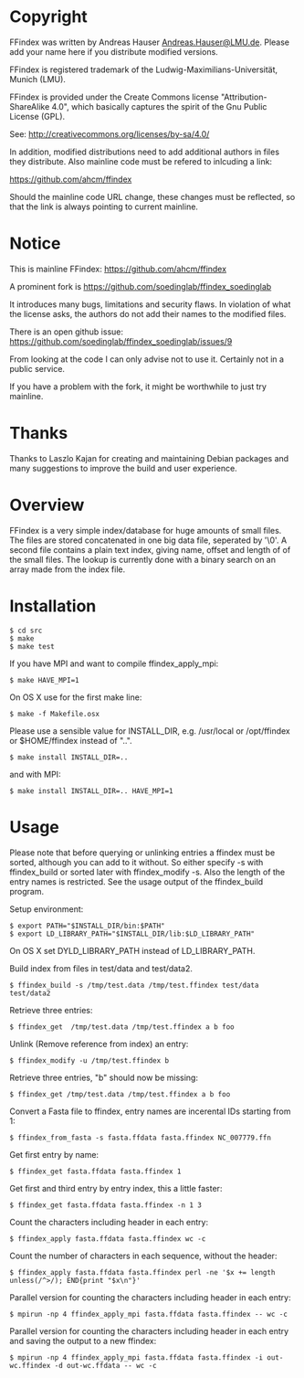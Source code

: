 # Copyright

FFindex was written by Andreas Hauser <Andreas.Hauser@LMU.de>.
Please add your name here if you distribute modified versions.

FFindex is registered trademark of the Ludwig-Maximilians-Universität, Munich (LMU).

FFindex is provided under the Create Commons license "Attribution-ShareAlike 4.0",
which basically captures the spirit of the Gnu Public License (GPL).

See:
http://creativecommons.org/licenses/by-sa/4.0/

In addition, modified distributions need to add additional authors in files they distribute.
Also mainline code must be refered to inlcuding a link:

https://github.com/ahcm/ffindex

Should the mainline code URL change, these changes must be reflected, so that the link is always pointing to current mainline.

# Notice

This is mainline FFindex:
https://github.com/ahcm/ffindex

A prominent fork is https://github.com/soedinglab/ffindex_soedinglab

It introduces many bugs, limitations and security flaws.
In violation of what the license asks, the authors do not add their names to the modified files.

There is an open github issue: https://github.com/soedinglab/ffindex_soedinglab/issues/9

From looking at the code I can only advise not to use it.
Certainly not in a public service.

If you have a problem with the fork, it might be worthwhile to just try mainline.

# Thanks

Thanks to Laszlo Kajan for creating and maintaining Debian packages
and many suggestions to improve the build and user experience.


# Overview

FFindex is a very simple index/database for huge amounts of small files. The
files are stored concatenated in one big data file, seperated by '\0'. A second
file contains a plain text index, giving name, offset and length of of the
small files. The lookup is currently done with a binary search on an array made
from the index file.


# Installation

```
$ cd src
$ make
$ make test
```
If you have MPI and want to compile ffindex_apply_mpi:
```
$ make HAVE_MPI=1
```
On OS X use for the first make line:
```
$ make -f Makefile.osx
```
Please use a sensible value for INSTALL_DIR, e.g. /usr/local or /opt/ffindex
or $HOME/ffindex instead of "..".
```
$ make install INSTALL_DIR=.. 
```
and with MPI:
```
$ make install INSTALL_DIR=.. HAVE_MPI=1
```

# Usage

Please note that before querying or unlinking entries a ffindex must be
sorted, although you can add to it without. So either specify -s with
ffindex_build or sorted later with ffindex_modify -s.
Also the length of the entry names is restricted. See the usage output of
the ffindex_build program.

Setup environment:
```
$ export PATH="$INSTALL_DIR/bin:$PATH"
$ export LD_LIBRARY_PATH="$INSTALL_DIR/lib:$LD_LIBRARY_PATH"
```
On OS X set DYLD_LIBRARY_PATH instead of LD_LIBRARY_PATH.

Build index from files in test/data and test/data2.
```
$ ffindex_build -s /tmp/test.data /tmp/test.ffindex test/data test/data2
```
Retrieve three entries:
```
$ ffindex_get  /tmp/test.data /tmp/test.ffindex a b foo
```
Unlink (Remove reference from index) an entry:
```
$ ffindex_modify -u /tmp/test.ffindex b
```
Retrieve three entries, "b" should now be missing:
```
$ ffindex_get /tmp/test.data /tmp/test.ffindex a b foo
```
Convert a Fasta file to ffindex, entry names are incerental IDs starting from 1:
```
$ ffindex_from_fasta -s fasta.ffdata fasta.ffindex NC_007779.ffn
```
Get first entry by name:
```
$ ffindex_get fasta.ffdata fasta.ffindex 1
```
Get first and third entry by entry index, this a little faster:
```
$ ffindex_get fasta.ffdata fasta.ffindex -n 1 3
```
Count the characters including header in each entry:
```
$ ffindex_apply fasta.ffdata fasta.ffindex wc -c
```
Count the number of characters in each sequence, without the header:
```
$ ffindex_apply fasta.ffdata fasta.ffindex perl -ne '$x += length unless(/^>/); END{print "$x\n"}'
```
Parallel version for counting the characters including header in each entry:
```
$ mpirun -np 4 ffindex_apply_mpi fasta.ffdata fasta.ffindex -- wc -c
```
Parallel version for counting the characters including header in each entry and
saving the output to a new ffindex:
```
$ mpirun -np 4 ffindex_apply_mpi fasta.ffdata fasta.ffindex -i out-wc.ffindex -d out-wc.ffdata -- wc -c
```
